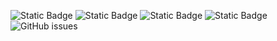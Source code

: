 ![Static Badge](https://img.shields.io/badge/blacklists-60-000000) ![Static Badge](https://img.shields.io/badge/blacklisted-3068919-cc0000) ![Static Badge](https://img.shields.io/badge/whitelisted-2243-00CC00) ![Static Badge](https://img.shields.io/badge/streaming_blacklist-28107-000000) ![GitHub issues](https://img.shields.io/github/issues/fabriziosalmi/blacklists)
